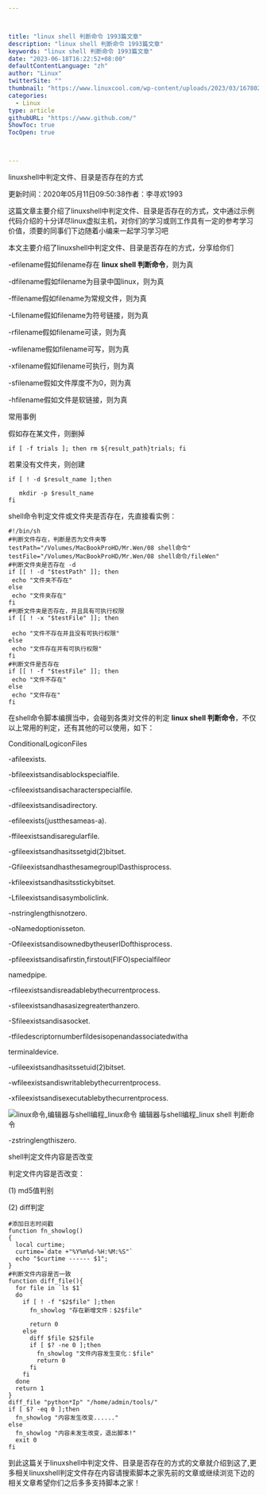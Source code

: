 ```yaml
---



title: "linux shell 判断命令 1993篇文章"
description: "linux shell 判断命令 1993篇文章"
keywords: "linux shell 判断命令 1993篇文章"
date: "2023-06-18T16:22:52+08:00"
defaultContentLanguage: "zh"
author: "Linux"
twitterSite: ""
thumbnail: "https://www.linuxcool.com/wp-content/uploads/2023/03/1678025063819_1.png"
categories:
  - Linux
type: article
githubURL: "https://www.github.com/"
ShowToc: true
TocOpen: true



---
```


linuxshell中判定文件、目录是否存在的方式

更新时间：2020年05月11日09:50:38作者：李寻欢1993

这篇文章主要介绍了linuxshell中判定文件、目录是否存在的方式，文中通过示例代码介绍的十分详尽linux虚拟主机，对你们的学习或则工作具有一定的参考学习价值，须要的同事们下边随着小编来一起学习学习吧

本文主要介绍了linuxshell中判定文件、目录是否存在的方式，分享给你们

-efilename假如filename存在 **linux shell 判断命令**，则为真

-dfilename假如filename为目录中国linux，则为真

-ffilename假如filename为常规文件，则为真

-Lfilename假如filename为符号链接，则为真

-rfilename假如filename可读，则为真

-wfilename假如filename可写，则为真

-xfilename假如filename可执行，则为真

-sfilename假如文件厚度不为0，则为真

-hfilename假如文件是软链接，则为真

常用事例

假如存在某文件，则删掉

```
if [ -f trials ]; then rm ${result_path}trials; fi
```

若果没有文件夹，则创建

```
if [ ! -d $result_name ];then

   mkdir -p $result_name
fi
```

shell命令判定文件或文件夹是否存在，先直接看实例：

```
#!/bin/sh
#判断文件存在，判断是否为文件夹等
testPath="/Volumes/MacBookProHD/Mr.Wen/08 shell命令"
testFile="/Volumes/MacBookProHD/Mr.Wen/08 shell命令/fileWen"
#判断文件夹是否存在 -d
if [[ ! -d "$testPath" ]]; then
 echo "文件夹不存在"
else
 echo "文件夹存在"
fi
#判断文件夹是否存在，并且具有可执行权限
if [[ ! -x "$testFile" ]]; then

 echo "文件不存在并且没有可执行权限"
else
 echo "文件存在并有可执行权限"
fi
#判断文件是否存在
if [[ ! -f "$testFile" ]]; then
 echo "文件不存在"
else
 echo "文件存在"
fi
```

在shell命令脚本编撰当中，会碰到各类对文件的判定 **linux shell 判断命令**，不仅以上常用的判定，还有其他的可以使用，如下：

ConditionalLogiconFiles

-afileexists.

-bfileexistsandisablockspecialfile.

-cfileexistsandisacharacterspecialfile.

-dfileexistsandisadirectory.

-efileexists(justthesameas-a).

-ffileexistsandisaregularfile.

-gfileexistsandhasitssetgid(2)bitset.

-GfileexistsandhasthesamegroupIDasthisprocess.

-kfileexistsandhasitsstickybitset.

-Lfileexistsandisasymboliclink.

-nstringlengthisnotzero.

-oNamedoptionisseton.

-OfileexistsandisownedbytheuserIDofthisprocess.

-pfileexistsandisafirstin,firstout(FIFO)specialfileor

namedpipe.

-rfileexistsandisreadablebythecurrentprocess.

-sfileexistsandhasasizegreaterthanzero.

-Sfileexistsandisasocket.

-tfiledescriptornumberfildesisopenandassociatedwitha

terminaldevice.

-ufileexistsandhasitssetuid(2)bitset.

-wfileexistsandiswritablebythecurrentprocess.

-xfileexistsandisexecutablebythecurrentprocess.

![linux命令,编辑器与shell编程_linux命令 编辑器与shell编程_linux shell 判断命令](https://www.linuxcool.com/wp-content/uploads/2023/03/1678025063819_1.png)

-zstringlengthiszero.

shell判定文件内容是否改变

判定文件内容是否改变：

(1) md5值判别

(2) diff判定

```
#添加日志时间戳
function fn_showlog()
{
  local curtime;
  curtime=`date +"%Y%m%d-%H:%M:%S"`
  echo "$curtime ------ $1";
}
#判断文件内容是否一致
function diff_file(){
  for file in `ls $1`
  do
    if [ ! -f "$2$file" ];then
      fn_showlog "存在新增文件：$2$file"

      return 0
    else
      diff $file $2$file
      if [ $? -ne 0 ];then
        fn_showlog "文件内容发生变化：$file"
        return 0
      fi
    fi
  done
  return 1
}
diff_file "python*Ip" "/home/admin/tools/"
if [ $? -eq 0 ];then
  fn_showlog "内容发生改变......"
else
  fn_showlog "内容未发生改变，退出脚本!"
  exit 0
fi
```

到此这篇关于linuxshell中判定文件、目录是否存在的方式的文章就介绍到这了,更多相关linuxshell判定文件存在内容请搜索脚本之家先前的文章或继续浏览下边的相关文章希望你们之后多多支持脚本之家！